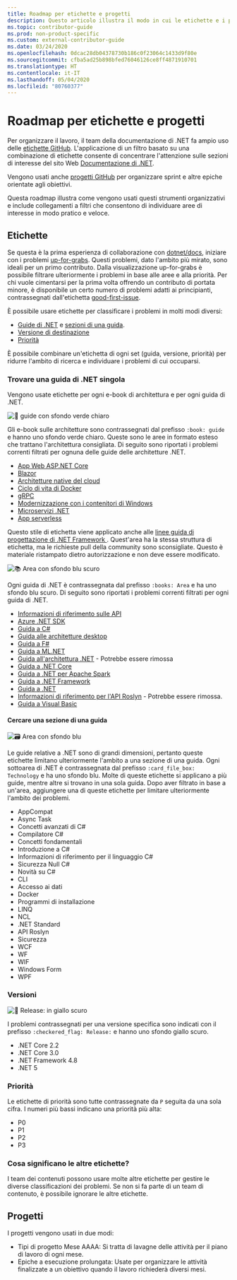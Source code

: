 ```yaml
---
title: Roadmap per etichette e progetti
description: Questo articolo illustra il modo in cui le etichette e i progetti vengono usati nel repository dotnet/docs.
ms.topic: contributor-guide
ms.prod: non-product-specific
ms.custom: external-contributor-guide
ms.date: 03/24/2020
ms.openlocfilehash: 0dcac28db04378730b186c0f23064c1433d9f80e
ms.sourcegitcommit: cfba5ad25b898bfed76046126ce8ff4871910701
ms.translationtype: HT
ms.contentlocale: it-IT
ms.lasthandoff: 05/04/2020
ms.locfileid: "80760377"
---
```

# <a name="labels-and-projects-roadmap"></a>Roadmap per etichette e progetti

Per organizzare il lavoro, il team della documentazione di .NET fa ampio uso delle [etichette GitHub](https://github.com/dotnet/docs/labels). L'applicazione di un filtro basato su una combinazione di etichette consente di concentrare l'attenzione sulle sezioni di interesse del sito Web [Documentazione di .NET](https://docs.microsoft.com/dotnet).

Vengono usati anche [progetti GitHub](https://github.com/dotnet/docs/projects) per organizzare sprint e altre epiche orientate agli obiettivi.

Questa roadmap illustra come vengono usati questi strumenti organizzativi e include collegamenti a filtri che consentono di individuare aree di interesse in modo pratico e veloce.

## <a name="labels"></a>Etichette

Se questa è la prima esperienza di collaborazione con [dotnet/docs](https://github.com/dotnet/docs), iniziare con i problemi [up-for-grabs](https://github.com/dotnet/docs/labels/up-for-grabs). Questi problemi, dato l'ambito più mirato, sono ideali per un primo contributo. Dalla visualizzazione up-for-grabs è possibile filtrare ulteriormente i problemi in base alle aree e alla priorità. Per chi vuole cimentarsi per la prima volta offrendo un contributo di portata minore, è disponibile un certo numero di problemi adatti ai principianti, contrassegnati dall'etichetta [good-first-issue](https://github.com/dotnet/docs/labels/good-first-issue).

È possibile usare etichette per classificare i problemi in molti modi diversi:

- [Guide di .NET](#find-a-single-net-guide) e [sezioni di una guida](#search-one-section-of-a-guide).
- [Versione di destinazione](#releases)
- [Priorità](#priority)

È possibile combinare un'etichetta di ogni set (guida, versione, priorità) per ridurre l'ambito di ricerca e individuare i problemi di cui occuparsi.

### <a name="find-a-single-net-guide"></a>Trovare una guida di .NET singola

Vengono usate etichette per ogni e-book di architettura e per ogni guida di .NET.

![:book: guide con sfondo verde chiaro](./media/labels-projects/guide.png "Prefisso per le etichette della Guida all'architettura")

Gli e-book sulle architetture sono contrassegnati dal prefisso `:book: guide` e hanno uno sfondo verde chiaro. Queste sono le aree in formato esteso che trattano l'architettura consigliata. Di seguito sono riportati i problemi correnti filtrati per ognuna delle guide delle architetture .NET.

- [App Web ASP.NET Core](https://github.com/dotnet/docs/labels/%3Abook%3A%20guide%20-%20ASP.NET%20Core%20web%20apps)
- [Blazor](https://github.com/dotnet/docs/labels/%3Abook%3A%20guide%20-%20Blazor)
- [Architetture native del cloud](https://github.com/dotnet/docs/labels/%3Abook%3A%20guide%20-%20Cloud%20Native)
- [Ciclo di vita di Docker](https://github.com/dotnet/docs/labels/%3Abook%3A%20guide%20-%20Docker%20lifecycle)
- [gRPC](https://github.com/dotnet/docs/labels/%3Abook%3A%20guide%20-%20gRPC)
- [Modernizzazione con i contenitori di Windows](https://github.com/dotnet/docs/labels/%3Abook%3A%20guide%20-%20Modernizing%20w%2F%20Windows%20containers)
- [Microservizi .NET](https://github.com/dotnet/docs/labels/%3Abook%3A%20guide%20-%20.NET%20Microservices)
- [App serverless](https://github.com/dotnet/docs/labels/%3Abook%3A%20guide%20-%20Serverless%20apps)

Questo stile di etichetta viene applicato anche alle [linee guida di progettazione di .NET Framework ](https://github.com/dotnet/docs/labels/%3Abook%3A%20guide%20-%20Framework%20Design%20Guidelines). Quest'area ha la stessa struttura di etichetta, ma le richieste pull della community sono sconsigliate. Questo è materiale ristampato dietro autorizzazione e non deve essere modificato.

![:books: Area con sfondo blu scuro](./media/labels-projects/area.png "Prefisso per le etichette delle aree della Guida a .NET")

Ogni guida di .NET è contrassegnata dal prefisso `:books: Area` e ha uno sfondo blu scuro. Di seguito sono riportati i problemi correnti filtrati per ogni guida di .NET.

- [Informazioni di riferimento sulle API](https://github.com/dotnet/docs/labels/%3Abooks%3A%20Area%20-%20API%20Reference)
- [Azure .NET SDK](https://github.com/dotnet/docs/labels/%3Abooks%3A%20Area%20-%20Azure%20.NET%20SDk)
- [Guida a C#](https://github.com/dotnet/docs/labels/%3Abooks%3A%20Area%20-%20C%23%20Guide)
- [Guida alle architetture desktop](https://github.com/dotnet/docs/labels/%3Abooks%3A%20Area%20-%20Desktop%20Guide)
- [Guida a F#](https://github.com/dotnet/docs/labels/%3Abooks%3A%20Area%20-%20F%23%20Guide)
- [Guida a ML.NET](https://github.com/dotnet/docs/labels/%3Abooks%3A%20Area%20-%20ML.NET%20Guide)
- [Guida all'architettura .NET](https://github.com/dotnet/docs/labels/%3Abooks%3A%20Area%20-%20.NET%20Architecture%20Guide) - Potrebbe essere rimossa
- [Guida a .NET Core](https://github.com/dotnet/docs/labels/%3Abooks%3A%20Area%20-%20.NET%20Core%20Guide)
- [Guida a .NET per Apache Spark](https://github.com/dotnet/docs/labels/%3Abooks%3A%20Area%20-%20.NET%20for%20Apache%20Spark%20Guide)
- [Guida a .NET Framework](https://github.com/dotnet/docs/labels/%3Abooks%3A%20Area%20-%20.NET%20Framework%20Guide)
- [Guida a .NET](https://github.com/dotnet/docs/labels/%3Abooks%3A%20Area%20-%20.NET%20Guide)
- [Informazioni di riferimento per l'API Roslyn](https://github.com/dotnet/docs/labels/%3Abooks%3A%20Area%20-%20Roslyn%20API%20Reference) - Potrebbe essere rimossa.
- [Guida a Visual Basic](https://github.com/dotnet/docs/labels/%3Abooks%3A%20Area%20-%20Visual%20Basic%20Guide)

#### <a name="search-one-section-of-a-guide"></a>Cercare una sezione di una guida

![:card_file_box: Area con sfondo blu](./media/labels-projects/technology.png "Prefisso per le etichette delle sottoaree della Guida a .NET")

Le guide relative a .NET sono di grandi dimensioni, pertanto queste etichette limitano ulteriormente l'ambito a una sezione di una guida. Ogni sottoarea di .NET è contrassegnata dal prefisso `:card_file_box: Technology` e ha uno sfondo blu. Molte di queste etichette si applicano a più guide, mentre altre si trovano in una sola guida. Dopo aver filtrato in base a un'area, aggiungere una di queste etichette per limitare ulteriormente l'ambito dei problemi.

- AppCompat
- Async Task
- Concetti avanzati di C#
- Compilatore C#
- Concetti fondamentali
- Introduzione a C#
- Informazioni di riferimento per il linguaggio C#
- Sicurezza Null C#
- Novità su C#
- CLI
- Accesso ai dati
- Docker
- Programmi di installazione
- LINQ
- NCL
- .NET Standard
- API Roslyn
- Sicurezza
- WCF
- WF
- WIF
- Windows Form
- WPF

### <a name="releases"></a>Versioni

![:checkered_flag: Release: in giallo scuro](./media/labels-projects/release.png "Prefisso per le etichette di versione")

I problemi contrassegnati per una versione specifica sono indicati con il prefisso `:checkered_flag: Release:` e hanno uno sfondo giallo scuro.

- .NET Core 2.2
- .NET Core 3.0
- .NET Framework 4.8
- .NET 5

### <a name="priority"></a>Priorità

Le etichette di priorità sono tutte contrassegnate da `P` seguita da una sola cifra. I numeri più bassi indicano una priorità più alta:

- P0
- P1
- P2
- P3

### <a name="what-about-the-other-labels"></a>Cosa significano le altre etichette?

I team dei contenuti possono usare molte altre etichette per gestire le diverse classificazioni dei problemi. Se non si fa parte di un team di contenuto, è possibile ignorare le altre etichette.

## <a name="projects"></a>Progetti

I progetti vengono usati in due modi:

- Tipi di progetto Mese AAAA: Si tratta di lavagne delle attività per il piano di lavoro di ogni mese.
- Epiche a esecuzione prolungata: Usate per organizzare le attività finalizzate a un obiettivo quando il lavoro richiederà diversi mesi.
